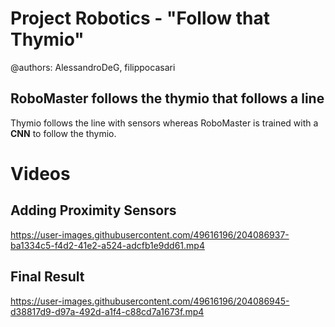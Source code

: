 # Project Robotics - "Follow that Thymio"
@authors: AlessandroDeG, filippocasari 
## RoboMaster follows the thymio that follows a line
Thymio follows the line with sensors whereas RoboMaster is trained with a **CNN** to follow the thymio. 

# Videos


## Adding Proximity Sensors
https://user-images.githubusercontent.com/49616196/204086937-ba1334c5-f4d2-41e2-a524-adcfb1e9dd61.mp4




## Final Result
https://user-images.githubusercontent.com/49616196/204086945-d38817d9-d97a-492d-a1f4-c88cd7a1673f.mp4

